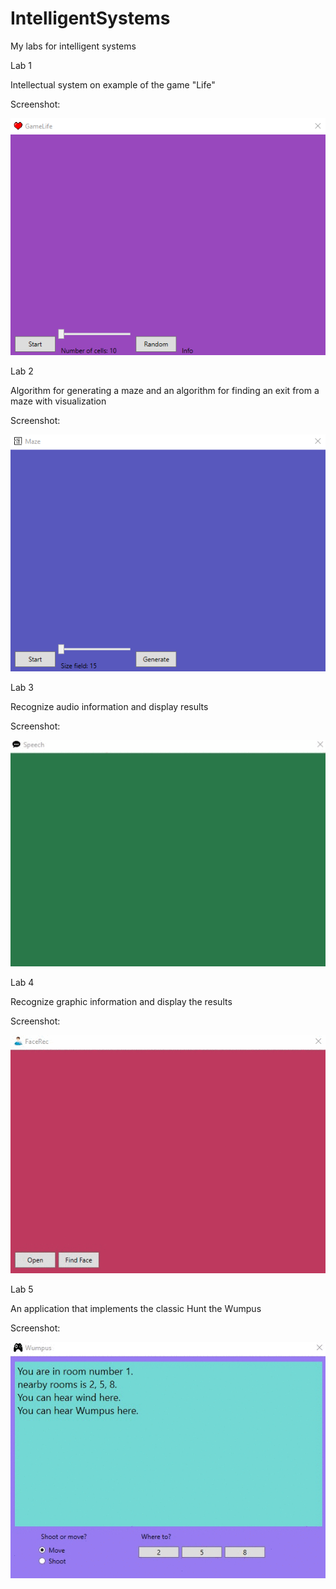 # IntelligentSystems
My labs for intelligent systems

Lab 1

Intellectual system on example of the game "Life"

Screenshot:

![Image alt](https://github.com/MrVogorip/IntelligentSystems/blob/master/Screenshots/LifeExample.gif)

Lab 2

Algorithm for generating a maze and an algorithm for finding an exit from a maze with visualization

Screenshot:


![Image alt](https://github.com/MrVogorip/IntelligentSystems/blob/master/Screenshots/MazeExample.gif)

Lab 3

Recognize audio information and display results

Screenshot:

![Image alt](https://github.com/MrVogorip/IntelligentSystems/blob/master/Screenshots/SpeechExample.gif)

Lab 4

Recognize graphic information and display the results

Screenshot:

![Image alt](https://github.com/MrVogorip/IntelligentSystems/blob/master/Screenshots/FaceRecExample.gif)

Lab 5

An application that implements the classic Hunt the Wumpus

Screenshot:

![Image alt](https://github.com/MrVogorip/IntelligentSystems/blob/master/Screenshots/WumpusExample.gif)